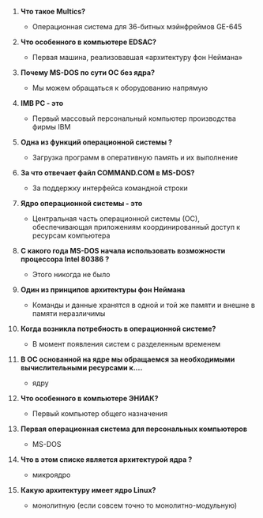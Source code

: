 
1. **Что такое Multics?**
    - Операционная система для 36-битных мэйнфреймов GE-645

2. **Что особенного в компьютере EDSAC?**
    - Первая машина, реализовавшая «архитектуру фон Неймана»

3. **Почему MS-DOS по сути ОС без ядра?**
    - Мы можем обращаться к оборудованию напрямую

4. **IMB PC - это**
    - Первый массовый персональный компьютер производства фирмы IBM

5. **Одна из функций операционной системы ?**
    - Загрузка программ в оперативную память и их выполнение

6. **За что отвечает файл COMMAND.COM в MS-DOS?**
    - За поддержку интерфейса командной строки

7. **Ядро операционной системы - это**
    - Центральная часть операционной системы (ОС), обеспечивающая приложениям координированный доступ к ресурсам компьютера

8. **С какого года MS-DOS начала использовать возможности процессора Intel 80386 ?**
    - Этого никогда не было

9. **Один из принципов архитектуры фон Неймана**
    - Команды и данные хранятся в одной и той же памяти и внешне в памяти неразличимы

10. **Когда возникла потребность в операционной системе?**
    - В момент появления систем с разделенным временем

11. **В ОС основанной на ядре мы обращаемся за необходимыми вычислительными ресурсами к....**
    - ядру

12. **Что особенного в компьютере ЭНИАК?**
    - Первый компьютер общего назначения

13. **Первая операционная система для персональных компьютеров**
    - MS-DOS

14. **Что в этом списке является архитектурой ядра ?**
    - микроядро

15. **Какую архитектуру имеет ядро Linux?**
    - монолитную (если совсем точно то монолитно-модульную)


